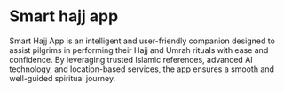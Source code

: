 # Smart hajj app

 Smart Hajj App is an intelligent and user-friendly companion designed to assist pilgrims in performing their Hajj and 
Umrah rituals with ease and confidence. By leveraging trusted Islamic references, advanced AI technology, and 
location-based services, the app ensures a smooth and well-guided spiritual journey.

